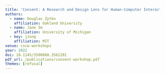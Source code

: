 ```yaml
---
title: 'Consent: A Research and Design Lens for Human-Computer Interaction'
authors:
  - name: Douglas Zytko
    affiliation: Oakland University
  - name: Jane Im
    affiliation: University of Michigan
  - key: jzong
    affiliation: MIT
venue: cscw-workshops
year: 2022
doi: 10.1145/3500868.3561201
pdf_url: /publications/consent-workshop.pdf
themes: [refusal]
---
```

